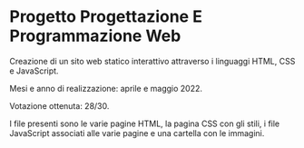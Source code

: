 # Progetto Progettazione E Programmazione Web
Creazione di un sito web statico interattivo attraverso i linguaggi HTML, CSS e JavaScript.

Mesi e anno di realizzazione: aprile e maggio 2022.

Votazione ottenuta: 28/30.

I file presenti sono le varie pagine HTML, la pagina CSS con gli stili, i file JavaScript associati alle varie pagine e una cartella con le immagini.
